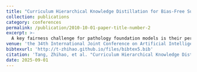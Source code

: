 ```yaml
---
title: "Curriculum Hierarchical Knowledge Distillation for Bias-Free Survival Prediction"
collection: publications
category: conferences
permalink: /publication/2010-10-01-paper-title-number-2
excerpt: >-
  A key fairness challenge for pathology foundation models is their performance drop-off on data-sparse patient groups, despite excelling on data-rich ones. To address this, we developed a method to effectively transfer knowledge from data-rich to data-poor domains. Our approach combines hierarchical knowledge distillation and curriculum learning, using "virtual samples" to progressively transfer knowledge from well-represented cases to under-represented ones, which significantly boosts model accuracy in data-sparse environments.
venue: 'the 34th International Joint Conference on Artificial Intelligence (IJCAI 2025), TBD'
bibtexurl: 'http://t-zhihao.github.io/files/bibtex5.bib'
citation: 'Tang, Zhihao, et al. "Curriculum Hierarchical Knowledge Distillation for Bias-Free Survival Prediction." In *Proceedings of the Thirty-Fourth International Joint Conference on Artificial Intelligence (IJCAI)*, 2025.'
date: 2025-09-01
---
```

